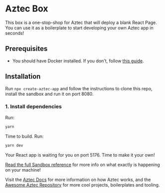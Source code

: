 # Aztec Box

This box is a one-stop-shop for Aztec that will deploy a blank React Page. You can use it as a boilerplate to start developing your own Aztec app in seconds!

## Prerequisites

- You should have Docker installed. If you don't, follow [this guide](https://docs.aztec.network/dev_docs/getting_started/quickstart#install-docker).

## Installation

Run `npx create-aztec-app` and follow the instructions to clone this repo, install the sandbox and run it on port 8080.

### 1. Install dependencies

Run:

```bash
yarn
```

Time to build. Run:

```bash
yarn dev
```

Your React app is waiting for you on port 5176. Time to make it your own!

[Read the full Sandbox reference](https://docs.aztec.network/dev_docs/cli/sandbox-reference) for more info on what exactly is happening on your machine!

Visit the [Aztec Docs](https://docs.aztec.network) for more information on how Aztec works, and the [Awesome Aztec Repository](https://github.com/AztecProtocol/awesome-aztec) for more cool projects, boilerplates and tooling.

